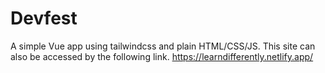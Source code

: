 # Devfest

A simple Vue app using tailwindcss and plain HTML/CSS/JS.
This site can also be accessed by the following link.
https://learndifferently.netlify.app/
